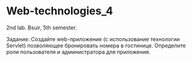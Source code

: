 # Web-technologies_4

2nd lab. Bsuir, 5th semester.

Задание: Создайте web-приложение (с использование технологии Servlet) позволяющее бронировать номера в гостинице. Определите роли пользователя и администратора для приложения.
